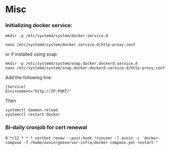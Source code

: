 # Misc

### Initializing docker service:

    mkdir -p /etc/systemd/system/docker.service.d

    nano /etc/systemd/system/docker.service.d/http-proxy.conf


or if installed using snap:

    mkdir -p /etc/systemd/system/snap.docker.dockerd.service.d
    nano /etc/systemd/system/snap.docker.dockerd.service.d/http-proxy.conf


Add the following line:

    [Service]
    Environment="http://IP:PORT/"

Then

    systemctl daemon-reload
    systemctl restart docker

### Bi-daily cronjob for cert renewal

    0 */12 * * * certbot renew --post-hook "runuser -l avoin -c 'docker-compose -f /home/avoin/geoserver-infra/docker-compose.yml restart'"
